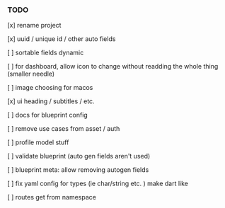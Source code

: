 ### TODO

[x] rename project

[x] uuid / unique id / other auto fields

[ ] sortable fields dynamic 

[ ] for dashboard, allow icon to change without readding the whole thing (smaller needle)

[ ] image choosing for macos

[x] ui heading / subtitles / etc.

[ ] docs for blueprint config

[ ] remove use cases from asset / auth

[ ] profile model stuff

[ ] validate blueprint (auto gen fields aren't used)

[ ] blueprint meta: allow removing autogen fields

[ ] fix yaml config for types (ie char/string etc. ) make dart like

[ ] routes get from namespace